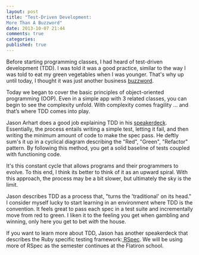 ```yaml
---
layout: post
title: "Test-Driven Development:
More Than A Buzzword"
date: 2013-10-07 21:44
comments: true
categories: 
published: true
---
```


Before starting programming classes, I had heard of test-driven development (TDD). I was told it was a good practice, similar to the way I was told to eat my green vegetables when I was younger. That's why up until today, I thought it was just another business <a href="http://unsuck-it.com/high-level-overview/" target="_blank">buzzword</a>.

Today we began to cover the basic principles of object-oriented programming (OOP). Even in a simple app with 3 related classes, you can begin to see the complexity unfold. With complexity comes fragility ... and that’s where TDD comes into play.

Jason Arhart does a good job explaining TDD in his <a href="https://speakerdeck.com/lvrug/introduction-to-tdd-jason-arhart" target="_blank">speakerdeck</a>. Essentially, the process entails writing a simple test, letting it fail, and then writing the minimum amount of code to make the spec pass. He deftly sum's it up in a cyclical diagram describing the "Red", "Green", "Refactor" pattern. By following this method, you get a solid baseline of tests coupled with functioning code. 

It's this constant cycle that allows programs and their programmers to evolve. To this end, I think its better to think of it as an upward spiral. With this approach, the process may be a bit slower, but ultimately the sky is the limit. 

Jason describes TDD as a process that, "turns the 'traditional' on its head." I consider myself lucky to start learning in an environment where TDD is the convention. It feels great to pass each spec in a test suite and incrementally move from red to green. I liken it to the feeling you get when gambling and winning, only here you get to bet *with* the house.

If you want to learn more about TDD, Jason has another speakerdeck that describes the Ruby specific testing framework:<a href="https://speakerdeck.com/lvrug/rspec-for-beginners-jason-arhart" target="_blank"> RSpec</a>. We will be using more of RSpec as the semester continues at the Flatiron school.
